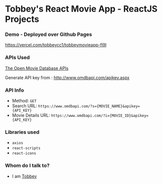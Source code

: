 # Tobbey's React Movie App - ReactJS Projects

### Demo - Deployed over Github Pages

https://vercel.com/tobbeycc1/tobbeymovieapp-fl9l

### APIs Used

[The Open Movie Database APIs](http://www.omdbapi.com/)

Generate API key from : http://www.omdbapi.com/apikey.aspx

### API Info

- Method: `GET`
- Search URL: `https://www.omdbapi.com/?s={MOVIE_NAME}&apikey={API_KEY}`
- Movie Details URL: `https://www.omdbapi.com/?i={MOVIE_ID}&apikey={API_KEY}`

### Libraries used

- `axios`
- `react-scripts`
- `react-icons`

### Whom do I talk to?

- I am [Tobbey](https://tobbey.vercel.app/)
